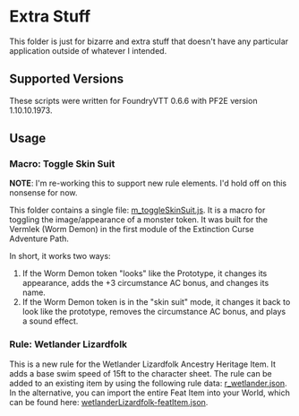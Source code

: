 # Extra Stuff

This folder is just for bizarre and extra stuff that doesn't have any particular application outside of whatever I intended.

## Supported Versions

These scripts were written for FoundryVTT 0.6.6 with PF2E version 1.10.10.1973.

## Usage

### Macro: Toggle Skin Suit

**NOTE**: I'm re-working this to support new rule elements. I'd hold off on this nonsense for now.
 
This folder contains a single file: [m_toggleSkinSuit.js](./m_toggleSkinSuit.js). It is a macro for toggling the image/appearance of a monster token. It was built for the Vermlek (Worm Demon) in the first module of the Extinction Curse Adventure Path.

In short, it works two ways:
1. If the Worm Demon token "looks" like the Prototype, it changes its appearance, adds the +3 circumstance AC bonus, and changes its name.
2. If the Worm Demon token is in the "skin suit" mode, it changes it back to look like the prototype, removes the circumstance AC bonus, and plays a sound effect.

### Rule: Wetlander Lizardfolk
This is a new rule for the Wetlander Lizardfolk Ancestry Heritage Item. It adds a base swim speed of 15ft to the character sheet. The rule can be added to an existing item by using the following rule data: [r_wetlander.json](./r_wetlander.json). In the alternative, you can import the entire Feat Item into your World, which can be found here: [wetlanderLizardfolk-featItem.json](./wetlanderLizardfolk-featItem.json).